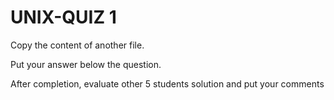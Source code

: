 # UNIX-QUIZ 1

Copy the content of another file.

Put your answer below the question.

After completion, evaluate other 5 students solution and put your comments
